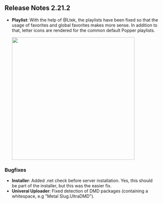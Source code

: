 ## Release Notes 2.21.2
 
- **Playlist**: With the help of @Ltek, the playlists have been fixed so that the usage of favorites and global favorites makes more sense. In addition to that, letter icons are rendered for the common default Popper playlists.

  <img src="https://raw.githubusercontent.com/syd711/vpin-studio/main/documentation/tables/playlists.png" width="400" />

### Bugfixes

- **Installer**: Added .net check before server installation. Yes, this should be part of the installer, but this was the easier fix.
- **Univeral Uploader**: Fixed detection of DMD packages (containing a whitespace, e.g "Metal Slug.UltraDMD"). 